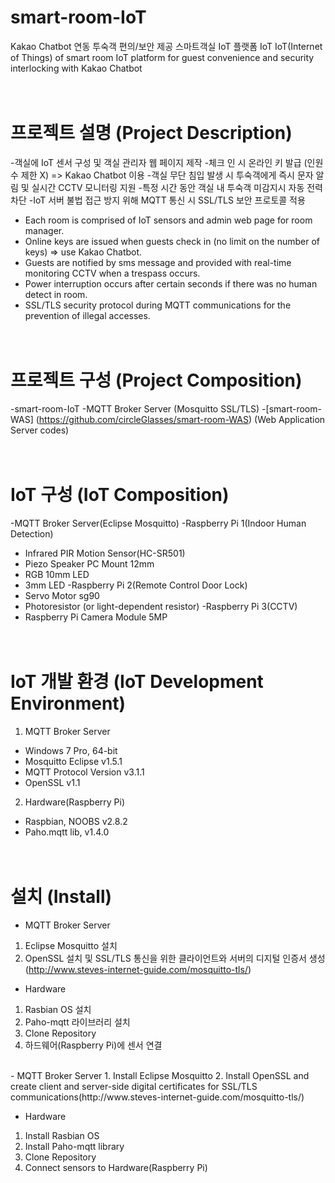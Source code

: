 smart-room-IoT
====================================

Kakao Chatbot 연동 투숙객 편의/보안 제공 스마트객실 IoT 플랫폼 IoT
IoT(Internet of Things) of smart room IoT platform for guest convenience and security interlocking with Kakao Chatbot
<br><br><br>



프로젝트 설명 (Project Description)
====================================
-객실에 IoT 센서 구성 및 객실 관리자 웹 페이지 제작
-체크 인 시 온라인 키 발급 (인원 수 제한 X) => Kakao Chatbot 이용
-객실 무단 침입 발생 시 투숙객에게 즉시 문자 알림 및 실시간 CCTV 모니터링 지원
-특정 시간 동안 객실 내 투숙객 미감지시 자동 전력 차단
-IoT 서버 불법 접근 방지 위해 MQTT 통신 시 SSL/TLS 보안 프로토콜 적용
<br>
- Each room is comprised of IoT sensors and admin web page for room manager.
- Online keys are issued when guests check in (no limit on the number of keys) => use Kakao Chatbot.
- Guests are notified by sms message and provided with real-time monitoring CCTV when a trespass occurs.
- Power interruption occurs after certain seconds if there was no human detect in room.
- SSL/TLS security protocol during MQTT communications for the prevention of illegal accesses.
<br><br><br>


프로젝트 구성 (Project Composition)
====================================

-smart-room-IoT
-MQTT Broker Server (Mosquitto SSL/TLS)
-[smart-room-WAS] (https://github.com/circleGlasses/smart-room-WAS) (Web Application Server codes) 
<br><br><br>


IoT 구성 (IoT Composition)
====================================
-MQTT Broker Server(Eclipse Mosquitto)
-Raspberry Pi 1(Indoor Human Detection)
 - Infrared PIR Motion Sensor(HC-SR501)
 - Piezo Speaker PC Mount 12mm
 - RGB 10mm LED
 - 3mm LED
-Raspberry Pi 2(Remote Control Door Lock)
 - Servo Motor sg90
 - Photoresistor (or light-dependent resistor)
-Raspberry Pi 3(CCTV)
 - Raspberry Pi Camera Module 5MP
<br><br><br>


IoT 개발 환경 (IoT Development Environment)
====================================

1. MQTT Broker Server
 - Windows 7 Pro, 64-bit
 - Mosquitto Eclipse v1.5.1
 - MQTT Protocol Version v3.1.1
 - OpenSSL v1.1
2. Hardware(Raspberry Pi)
 - Raspbian, NOOBS v2.8.2
 - Paho.mqtt lib, v1.4.0
<br><br><br>

설치 (Install)
====================================
- MQTT Broker Server
 1. Eclipse Mosquitto 설치
 2. OpenSSL 설치 및 SSL/TLS 통신을 위한 클라이언트와 서버의 디지털 인증서 생성(http://www.steves-internet-guide.com/mosquitto-tls/)
  
- Hardware
 1. Rasbian OS 설치
 2. Paho-mqtt 라이브러리 설치
 3. Clone Repository
 4. 하드웨어(Raspberry Pi)에 센서 연결
<br>
- MQTT Broker Server
 1. Install Eclipse Mosquitto
 2. Install OpenSSL and create client and server-side digital certificates for SSL/TLS communications(http://www.steves-internet-guide.com/mosquitto-tls/)
  
- Hardware
 1. Install Rasbian OS
 2. Install Paho-mqtt library
 3. Clone Repository
 4. Connect sensors to Hardware(Raspberry Pi)
 <br><br><br>

